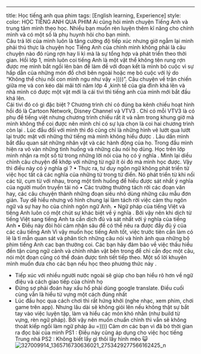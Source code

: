 ---
title: Học tiếng anh qua phim
tags: [English learning, Experience]
style: 
color: 
HỌC TIẾNG ANH QUA PHIM
Ai cũng hỏi mình chuyện Tiếng Anh và trung tâm mình theo học. Nhiều bạn muốn rèn luyện thêm kĩ năng cho chính mình và có một số là phụ huynh hỏi cho bạn mình.  
Câu trả lời của mình luôn là tăng cường độ tiếp xúc nhưng giờ ngẫm lại mình phải thú thực là chuyện học Tiếng Anh của chính mình không phải là câu chuyện nào đó rùng rợn hay li kì mà là sự tổng hợp và phát triển theo thời gian.
Hồi lớp 1, mình luôn coi tiếng Anh là một vật thể không tên rung rợn được mẹ mình bắt ngồi lên bàn để làm đề với đoạn kết là mình bỏ cuộc vì sự hấp dẫn của những món đồ chơi bên ngoài hoặc mẹ bỏ cuộc với lý do “Không thể chịu nổi con mình ngu như vậy =))))”. 
Câu chuyện về trận chiến giữa mẹ và con kéo dài mãi tới năm lớp 4 ,kinh tế của gia đình khá lên và nhà mình có được một vật mới là cái tivi thì tiếng anh của mình mới bắt đầu khá lên.    
Cái tivi đó có gì đặc biệt ?
Chương trình chỉ có đúng ba kênh chiếu hoạt hình hồi đó là Cartoon Network, Disney Channel và VTV3 . Chỉ có mỗi VTV3 là có phụ đề tiếng việt nhưng chương trình chiếu rất ít và nằm trong khung giờ mà mình không thể coi được nên mình chỉ có sự lựa chọn là coi hai chương trình còn lại .
Lúc đầu đối với mình thì đó cũng chỉ là những hình vẽ lướt qua lướt lại trước mặt với những thứ tiếng mà mình không hiểu được .
Lâu dần mình bắt đầu quan sát những nhân vật và các hành động của họ. Trong đầu mình hiện ra vô vàn những tình huống và những câu nói họ dùng.
Học trên lớp mình nhận ra một số từ trong những lời nói của họ có ý nghĩa . Mình lại diều chỉnh câu chuyện để khớp với những từ ngữ ít ỏi đó mà mình học được. 
Vậy thì điều này có ý nghĩa gì ?
• Thực ra, tư duy ngôn ngữ không phát triển từ việc học tất cả các nghĩa của những từ trong từ điển. Nó phát triển từ khi nối các từ, cụm từ với nhau, trong một tình huống để hiểu được sát nhất ý nghĩa của người muốn truyền tải nó
• Các trường thường tách rời các đoạn văn hay, các câu chuyện thành những đoạn siêu nhỏ dùng những câu mẫu đơn giản. Tuy dễ hiểu nhưng vô hình chung lại làm tách rời việc cảm thụ ngôn ngữ và sự hay ho của chính ngôn ngữ Anh.
• Ngữ pháp của tiếng Việt và tiếng Anh luôn có một chút sự khác biệt về ý nghĩa . Bởi vậy nên khi dịch từ tiếng Việt sang tiếng Anh ta cần dịch đủ và sát nhất với ý nghĩa của tiếng Anh
• Điều này đòi hỏi cảm nhận sâu để có thể nêu ra được đầy đủ ý của các câu tiếng Anh
Vì vậy muốn học tiếng Anh tốt, việc trước tiên cần làm có lẽ là tỉ mẫn quan sát và phân tích những câu nói và hình ảnh qua những bộ phim tiếng Anh cac bạn thường coi. Các bạn hãy đảm bảo về việc thấu hiểu đến tận cùng ngữ cảnh và chính nhân vật bên trong để chỉ cần đọc một câu, nói một đoạn cũng có thể đoán được tình tiết tiếp theo.
Một số lời khuyên mình muốn đưa cho các bạn nếu học theo phương thức này . 
- Tiếp xúc với nhiều người nước ngoài sẽ giúp cho bạn hiểu rõ hơn về ngữ điệu và cách giao tiếp của chính họ 
- Đừng sợ phải đoán hay xấu hổ phải dùng google translate. Điều cuối cùng vẫn là hiểu từ vựng một cách đúng nhất
- Lúc đầu học qua cách chơi thì rất hứng khởi (nghe nhạc, xem phim, chơi game trên app). Nhưng lâu dài sẽ không giỏi lên nếu không thật sự bắt tay vào việc luyện tập, làm và hiểu các món khó nhằn (như build từ vựng, rèn ngữ pháp). 
Bởi vậy nên muốn chuẩn chỉnh thì vẫn sẽ không thoát kiếp ngồi làm ngữ pháp âu =)))) 
Cảm ơn các bạn vì đã bỏ thời gian ra đọc bài của mình
PS1 : Điều này cũng áp dụng cho việc học tiếng Trung nhá
PS2 : Không biết lấy gì thôi lấy hình mèo 😺
![327009914_1365716730636021_2753429277566162425_n](https://github.com/Tekonora/Tekonora.github.io/assets/119715655/ee47cf1a-ce24-490d-8b90-eee72308f85a)
